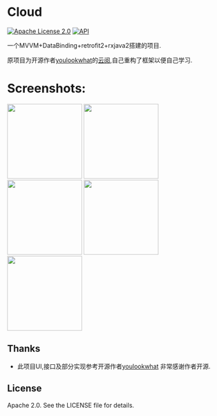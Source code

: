 # Cloud

[![Apache License 2.0][1]][2]
[![API][3]][4]

一个MVVM+DataBinding+retrofit2+rxjava2搭建的项目.

原项目为开源作者[youlookwhat][11]的[云阅][10],自己重构了框架以便自己学习.
# Screenshots:
<img width="173" height=“274” src="https://github.com/SoarY/Cloud/blob/master/file/img_01.png?raw=true"/>
<img width="173" height=“274” src="https://github.com/SoarY/Cloud/blob/master/file/img_02.png?raw=true"/>
<img width="173" height=“274” src="https://github.com/SoarY/Cloud/blob/master/file/img_03.png?raw=true"/>
<img width="173" height=“274” src="https://github.com/SoarY/Cloud/blob/master/file/img_04.png?raw=true"/>
<img width="173" height=“274” src="https://github.com/SoarY/Cloud/blob/master/file/img_05.png?raw=true"/>

## Thanks
 - 此项目UI,接口及部分实现参考开源作者[youlookwhat][11]
   非常感谢作者开源.
   
## License

Apache 2.0. See the LICENSE file for details.


[1]:https://img.shields.io/:license-apache-blue.svg
[2]:https://www.apache.org/licenses/LICENSE-2.0.html
[3]:https://img.shields.io/badge/API-19%2B-red.svg?style=flat
[4]:https://android-arsenal.com/api?level=14

[10]:https://github.com/youlookwhat/CloudReader
[11]:https://github.com/youlookwhat

